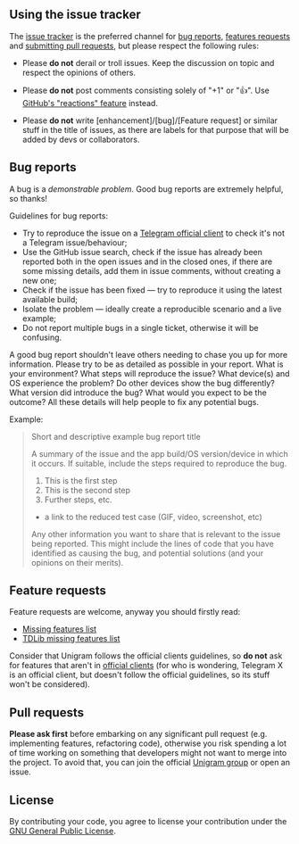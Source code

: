 ## Using the issue tracker
The [issue tracker](https://github.com/UnigramDev/Unigram/issues) is the preferred channel for [bug reports](#bug-reports), [features requests](#feature-requests) and [submitting pull requests](#pull-requests), but please respect the following rules:

* Please **do not** derail or troll issues. Keep the discussion on topic and respect the opinions of others.

* Please **do not** post comments consisting solely of "+1" or "👍". Use [GitHub's "reactions" feature](https://github.com/blog/2119-add-reactions-to-pull-requests-issues-and-comments) instead.

* Please **do not** write [enhancement]/[bug]/[Feature request] or similar stuff in the title of issues, as there are labels for that purpose that will be added by devs or collaborators.

## Bug reports
A bug is a _demonstrable problem_. Good bug reports are extremely helpful, so thanks!

Guidelines for bug reports:

* Try to reproduce the issue on a [Telegram official client](https://telegram.org/apps) to check it's not a Telegram issue/behaviour;
* Use the GitHub issue search, check if the issue has already been reported both in the open issues and in the closed ones, if there are some missing details, add them in issue comments, without creating a new one;
* Check if the issue has been fixed — try to reproduce it using the latest available build;
* Isolate the problem — ideally create a reproducible scenario and a live example;
* Do not report multiple bugs in a single ticket, otherwise it will be confusing.

A good bug report shouldn't leave others needing to chase you up for more information. Please try to be as detailed as possible in your report. What is your environment? What steps will reproduce the issue? What device(s) and OS experience the problem? Do other devices show the bug differently? What version did introduce the bug? What would you expect to be the outcome? All these details will help people to fix any potential bugs.

Example:

>Short and descriptive example bug report title
>
>A summary of the issue and the app build/OS version/device in which it occurs. If suitable, include the steps required to reproduce the bug.
>
>1. This is the first step
>2. This is the second step
>3. Further steps, etc.
>
>- a link to the reduced test case (GIF, video, screenshot, etc)
>
>Any other information you want to share that is relevant to the issue being reported. This might include the lines of code that you have identified as causing the bug, and potential solutions (and your opinions on their merits).

## Feature requests
Feature requests are welcome, anyway you should firstly read:
- [Missing features list](https://github.com/UnigramDev/Unigram/wiki/Missing-features)
- [TDLib missing features list](https://telegra.ph/TDLib-missing-features-02-01)

Consider that Unigram follows the official clients guidelines, so **do not** ask for features that aren't in [official clients](https://telegram.org/apps) (for who is wondering, Telegram X is an official client, but doesn't follow the official guidelines, so its stuff won't be considered).

## Pull requests
**Please ask first** before embarking on any significant pull request (e.g. implementing features, refactoring code), otherwise you risk spending a lot of time working on something that developers might not want to merge into the project. To avoid that, you can join the official [Unigram group](https://t.me/unigraminsiders) or open an issue.

## License
By contributing your code, you agree to license your contribution under the [GNU General Public License](https://github.com/UnigramDev/Unigram/blob/develop/LICENSE). 
